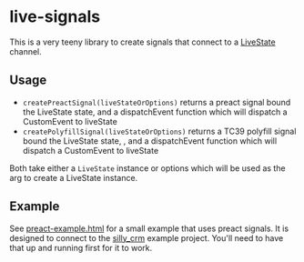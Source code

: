 # live-signals

This is a very teeny library to create signals that connect to a [LiveState](https://github.com/launchscout/live_state) channel.

## Usage

 - `createPreactSignal(liveStateOrOptions)` returns a preact signal bound the LiveState state, and a dispatchEvent function which will dispatch a CustomEvent to liveState
 - `createPolyfillSignal(liveStateOrOptions)` returns a TC39 polyfill signal bound the LiveState state, , and a dispatchEvent function which will dispatch a CustomEvent to liveState

 Both take either a `LiveState` instance or options which will be used as the arg to create a LiveState instance.

 ## Example

 See [preact-example.html](./preact-example.html) for a small example that uses preact signals. It is designed to connect to the [silly_crm](https://github.com/launchscout/silly_crm) example project. You'll need to have that up and running first for it to work.
